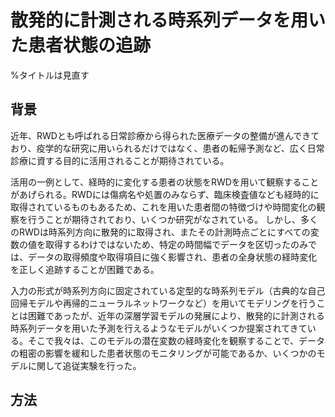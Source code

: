 
# 散発的に計測される時系列データを用いた患者状態の追跡

%タイトルは見直す

## 背景

近年、RWDとも呼ばれる日常診療から得られた医療データの整備が進んできており、疫学的な研究に用いられるだけではなく、患者の転帰予測など、広く日常診療に資する目的に活用されることが期待されている。

活用の一例として、経時的に変化する患者の状態をRWDを用いて観察することがあげられる。RWDには傷病名や処置のみならず、臨床検査値なども経時的に取得されているものもあるため、これを用いた患者間の特徴づけや時間変化の観察を行うことが期待されており、いくつか研究がなされている。
しかし、多くのRWDは時系列方向に散発的に取得され、またその計測時点ごとにすべての変数の値を取得するわけではないため、特定の時間幅でデータを区切ったのみでは、データの取得頻度や取得項目に強く影響され、患者の全身状態の経時変化を正しく追跡することが困難である。

入力の形式が時系列方向に固定されている定型的な時系列モデル（古典的な自己回帰モデルや再帰的ニューラルネットワークなど）を用いてモデリングを行うことは困難であったが、近年の深層学習モデルの発展により、散発的に計測される時系列データを用いた予測を行えるようなモデルがいくつか提案されてきている。そこで我々は、このモデルの潜在変数の経時変化を観察することで、データの粗密の影響を緩和した患者状態のモニタリングが可能であるか、いくつかのモデルに関して追従実験を行った。

## 方法






